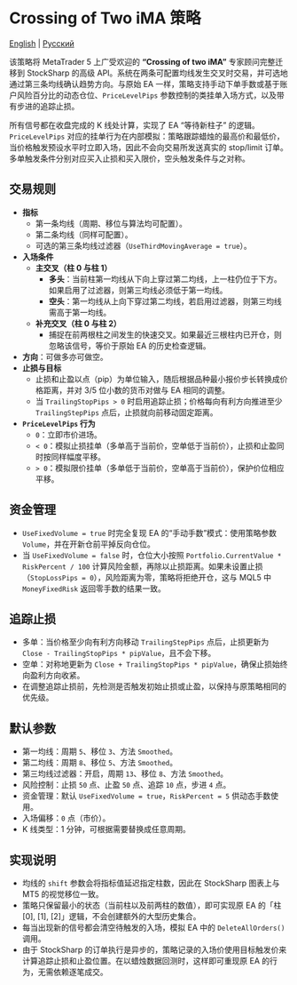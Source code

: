 # Crossing of Two iMA 策略
[English](README.md) | [Русский](README_ru.md)

该策略将 MetaTrader 5 上广受欢迎的 **“Crossing of two iMA”** 专家顾问完整迁移到 StockSharp 的高级 API。系统在两条可配置均线发生交叉时交易，并可选地通过第三条均线确认趋势方向。与原始 EA 一样，策略支持手动下单手数或基于账户风险百分比的动态仓位、`PriceLevelPips` 参数控制的类挂单入场方式，以及带有步进的追踪止损。

所有信号都在收盘完成的 K 线处计算，实现了 EA “等待新柱子” 的逻辑。`PriceLevelPips` 对应的挂单行为在内部模拟：策略跟踪蜡烛的最高价和最低价，当价格触发预设水平时立即入场，因此不会向交易所发送真实的 stop/limit 订单。多单触发条件分别对应买入止损和买入限价，空头触发条件与之对称。

## 交易规则

- **指标**
  - 第一条均线（周期、移位与算法均可配置）。
  - 第二条均线（同样可配置）。
  - 可选的第三条均线过滤器（`UseThirdMovingAverage = true`）。
- **入场条件**
  - **主交叉（柱 0 与柱 1）**
    - **多头**：当前柱第一均线从下向上穿过第二均线，上一柱仍位于下方。如果启用了过滤器，则第三均线必须低于第一均线。
    - **空头**：第一均线从上向下穿过第二均线，若启用过滤器，则第三均线需高于第一均线。
  - **补充交叉（柱 0 与柱 2）**
    - 捕捉在前两根柱之间发生的快速交叉。如果最近三根柱内已开仓，则忽略该信号，等价于原始 EA 的历史检查逻辑。
- **方向**：可做多亦可做空。
- **止损与目标**
  - 止损和止盈以点（pip）为单位输入，随后根据品种最小报价步长转换成价格距离，并对 3/5 位小数的货币对做与 EA 相同的调整。
  - 当 `TrailingStopPips > 0` 时启用追踪止损；价格每向有利方向推进至少 `TrailingStepPips` 点后，止损就向前移动固定距离。
- **`PriceLevelPips` 行为**
  - `0`：立即市价进场。
  - `< 0`：模拟止损挂单（多单高于当前价，空单低于当前价），止损和止盈同时按同样幅度平移。
  - `> 0`：模拟限价挂单（多单低于当前价，空单高于当前价），保护价位相应平移。

## 资金管理

- `UseFixedVolume = true` 时完全复现 EA 的“手动手数”模式：使用策略参数 `Volume`，并在开新仓前平掉反向仓位。
- 当 `UseFixedVolume = false` 时，仓位大小按照 `Portfolio.CurrentValue * RiskPercent / 100` 计算风险金额，再除以止损距离。如果未设置止损（`StopLossPips = 0`），风险距离为零，策略将拒绝开仓，这与 MQL5 中 `MoneyFixedRisk` 返回零手数的结果一致。

## 追踪止损

- 多单：当价格至少向有利方向移动 `TrailingStepPips` 点后，止损更新为 `Close - TrailingStopPips * pipValue`，且不会下移。
- 空单：对称地更新为 `Close + TrailingStopPips * pipValue`，确保止损始终向盈利方向收紧。
- 在调整追踪止损前，先检测是否触发初始止损或止盈，以保持与原策略相同的优先级。

## 默认参数

- 第一均线：周期 `5`、移位 `3`、方法 `Smoothed`。
- 第二均线：周期 `8`、移位 `5`、方法 `Smoothed`。
- 第三均线过滤器：开启，周期 `13`、移位 `8`、方法 `Smoothed`。
- 风险控制：止损 `50` 点、止盈 `50` 点、追踪 `10` 点，步进 `4` 点。
- 资金管理：默认 `UseFixedVolume = true`，`RiskPercent = 5` 供动态手数使用。
- 入场偏移：`0` 点（市价）。
- K 线类型：1 分钟，可根据需要替换成任意周期。

## 实现说明

- 均线的 `shift` 参数会将指标值延迟指定柱数，因此在 StockSharp 图表上与 MT5 的视觉移位一致。
- 策略只保留最小的状态（当前柱以及前两柱的数值），即可实现原 EA 的「柱 [0], [1], [2]」逻辑，不会创建额外的大型历史集合。
- 每当出现新的信号都会清空待触发的入场，模拟 EA 中的 `DeleteAllOrders()` 调用。
- 由于 StockSharp 的订单执行是异步的，策略记录的入场价使用目标触发价来计算追踪止损和止盈位置。在以蜡烛数据回测时，这样即可重现原 EA 的行为，无需依赖逐笔成交。
